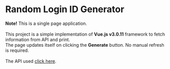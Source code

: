 # Random Login ID Generator #
**Note!** This is a single page application.<br><br>
This project is a simple implementation of **Vue.js v3.0.11** framework to fetch information from API and print.<br>
The page updates itself on clicking the **Generate** button. No manual refresh is required.<br><br>
The API used [click here](https://randomuser.me/ "click here").


